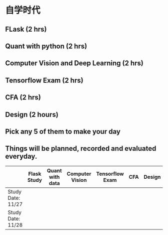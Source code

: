 # 自学时代

## FLask  (2 hrs)

## Quant with python (2 hrs)

## Computer  Vision and Deep Learning (2 hrs)

## Tensorflow Exam (2 hrs)

## CFA (2 hrs)

## Design (2 hours)

## Pick any 5 of them to make your day

## Things will be planned, recorded and evaluated everyday.

|                   | Flask Study | Quant with data | Computer Vision | Tensorflow Exam | CFA  | Design |
| ----------------- | ----------- | --------------- | --------------- | --------------- | ---- | ------ |
| Study Date: 11/27 |             |                 |                 |                 |      |        |
| Study Date: 11/28 |             |                 |                 |                 |      |        |



